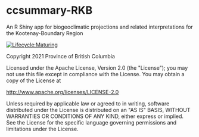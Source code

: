 # ccsummary-RKB
An R Shiny app for biogeoclimatic projections and related interpretations for the Kootenay-Boundary Region

[![Lifecycle:Maturing](https://img.shields.io/badge/Lifecycle-Maturing-007EC6)](<Redirect-URL>)

Copyright 2021 Province of British Columbia

Licensed under the Apache License, Version 2.0 (the "License");
you may not use this file except in compliance with the License.
You may obtain a copy of the License at

http://www.apache.org/licenses/LICENSE-2.0

Unless required by applicable law or agreed to in writing, software
distributed under the License is distributed on an "AS IS" BASIS,
WITHOUT WARRANTIES OR CONDITIONS OF ANY KIND, either express or implied.
See the License for the specific language governing permissions and
limitations under the License.
